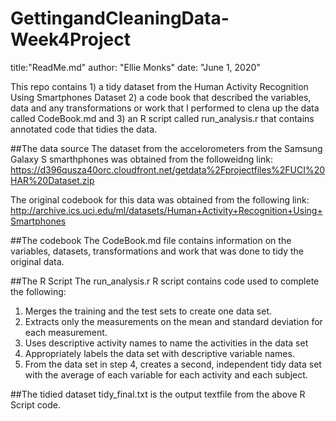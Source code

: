 # GettingandCleaningData-Week4Project
title:"ReadMe.md"
author: "Ellie Monks"
date: "June 1, 2020"

This repo contains 1) a tidy dataset from the Human Activity Recognition Using Smartphones Dataset
2) a code book that described the variables, data and any transformations or work that I performed to clena up the data called CodeBook.md and 3) an R script called run_analysis.r that contains annotated code that tidies the data. 

##The data source
The dataset from the accelorometers from the Samsung Galaxy S smarthphones was obtained from the followeidng link: 
https://d396qusza40orc.cloudfront.net/getdata%2Fprojectfiles%2FUCI%20HAR%20Dataset.zip

The original codebook for this data was obtained from the following link: 
http://archive.ics.uci.edu/ml/datasets/Human+Activity+Recognition+Using+Smartphones

##The codebook
The CodeBook.md file contains information on the variables, datasets, transformations and work that was done to tidy the original data. 

##The R Script
The run_analysis.r R script contains code used to complete the following:
1. Merges the training and the test sets to create one data set.
2. Extracts only the measurements on the mean and standard deviation for each measurement.
3. Uses descriptive activity names to name the activities in the data set
4. Appropriately labels the data set with descriptive variable names.
5. From the data set in step 4, creates a second, independent tidy data set with the average of each variable for each activity and each subject.

##The tidied dataset
tidy_final.txt is the output textfile from the above R Script code. 
